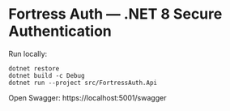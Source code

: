 
# Fortress Auth — .NET 8 Secure Authentication

Run locally:
```
dotnet restore
dotnet build -c Debug
dotnet run --project src/FortressAuth.Api
```
Open Swagger: https://localhost:5001/swagger

